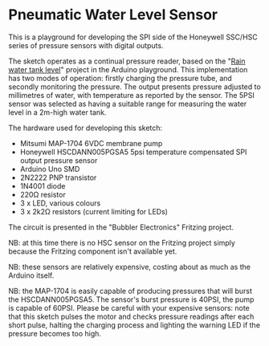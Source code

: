 # Pneumatic Water Level Sensor

This is a playground for developing the SPI side of the Honeywell SSC/HSC series of pressure sensors with digital outputs.

The sketch operates as a continual pressure reader, based on the "[Rain water tank level](http://playground.arduino.cc/Main/Waterlevel)" project in the Arduino playground. This implementation has two modes of operation: firstly charging the pressure tube, and secondly monitoring the pressure. The output presents pressure adjusted to millimetres of water, with temperature as reported by the sensor. The 5PSI sensor was selected as having a suitable range for measuring the water level in a 2m-high water tank.

The hardware used for developing this sketch:
 - Mitsumi MAP-1704 6VDC membrane pump
 - Honeywell HSCDANN005PGSA5 5psi temperature compensated SPI output pressure sensor
 - Arduino Uno SMD
 - 2N2222 PNP transistor
 - 1N4001 diode
 - 220Ω resistor
 - 3 x LED, various colours
 - 3 x 2k2Ω resistors (current limiting for LEDs)

The circuit is presented in the "Bubbler Electronics" Fritzing project.

NB: at this time there is no HSC sensor on the Fritzing project simply because the Fritzing component isn't available yet.

NB: these sensors are relatively expensive, costing about as much as the Arduino itself.

NB: the MAP-1704 is easily capable of producing pressures that will burst the HSCDANN005PGSA5. The sensor's burst pressure is 40PSI, the pump is capable of 60PSI. Please be careful with your expensive sensors: note that this sketch pulses the motor and checks pressure readings after each short pulse, halting the charging process and lighting the warning LED if the pressure becomes too high.
